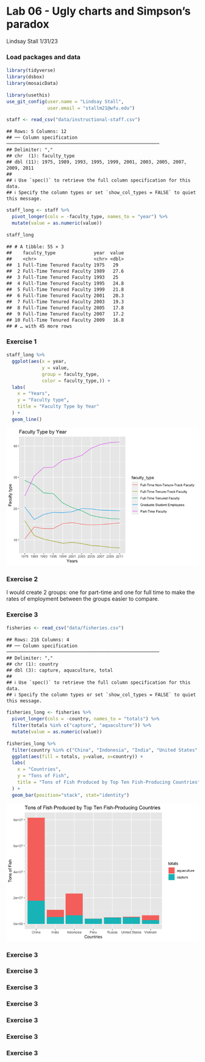Lab 06 - Ugly charts and Simpson’s paradox
================
Lindsay Stall
1/31/23

### Load packages and data

``` r
library(tidyverse) 
library(dsbox)
library(mosaicData) 
```

``` r
library(usethis)
use_git_config(user.name = "Lindsay Stall", 
               user.email = "stallm21@wfu.edu")
```

``` r
staff <- read_csv("data/instructional-staff.csv")
```

    ## Rows: 5 Columns: 12
    ## ── Column specification ────────────────────────────────────────────────────────
    ## Delimiter: ","
    ## chr  (1): faculty_type
    ## dbl (11): 1975, 1989, 1993, 1995, 1999, 2001, 2003, 2005, 2007, 2009, 2011
    ## 
    ## ℹ Use `spec()` to retrieve the full column specification for this data.
    ## ℹ Specify the column types or set `show_col_types = FALSE` to quiet this message.

``` r
staff_long <- staff %>%
  pivot_longer(cols = -faculty_type, names_to = "year") %>%
  mutate(value = as.numeric(value))
```

``` r
staff_long
```

    ## # A tibble: 55 × 3
    ##    faculty_type              year  value
    ##    <chr>                     <chr> <dbl>
    ##  1 Full-Time Tenured Faculty 1975   29  
    ##  2 Full-Time Tenured Faculty 1989   27.6
    ##  3 Full-Time Tenured Faculty 1993   25  
    ##  4 Full-Time Tenured Faculty 1995   24.8
    ##  5 Full-Time Tenured Faculty 1999   21.8
    ##  6 Full-Time Tenured Faculty 2001   20.3
    ##  7 Full-Time Tenured Faculty 2003   19.3
    ##  8 Full-Time Tenured Faculty 2005   17.8
    ##  9 Full-Time Tenured Faculty 2007   17.2
    ## 10 Full-Time Tenured Faculty 2009   16.8
    ## # … with 45 more rows

### Exercise 1

``` r
staff_long %>%
  ggplot(aes(x = year,
             y = value,
             group = faculty_type,
             color = faculty_type,)) +
  labs(
    x = "Years",
    y = "Faculty type",
    title = "Faculty Type by Year"
  ) +
  geom_line()
```

![](lab-06_files/figure-gfm/unnamed-chunk-5-1.png)<!-- -->

### Exercise 2

I would create 2 groups: one for part-time and one for full time to make
the rates of employment between the groups easier to compare.

### Exercise 3

``` r
fisheries <- read_csv("data/fisheries.csv")
```

    ## Rows: 216 Columns: 4
    ## ── Column specification ────────────────────────────────────────────────────────
    ## Delimiter: ","
    ## chr (1): country
    ## dbl (3): capture, aquaculture, total
    ## 
    ## ℹ Use `spec()` to retrieve the full column specification for this data.
    ## ℹ Specify the column types or set `show_col_types = FALSE` to quiet this message.

``` r
fisheries_long <- fisheries %>%
  pivot_longer(cols = -country, names_to = "totals") %>%
  filter(totals %in% c("capture", "aquaculture")) %>%
  mutate(value = as.numeric(value))
```

``` r
fisheries_long %>%
  filter(country %in% c("China", "Indonesia", "India", "United States", "Russia", "Peru", "Vietnam")) %>%
  ggplot(aes(fill = totals, y=value, x=country)) +
  labs(
    x = "Countries",
    y = "Tons of Fish",
    title = "Tons of Fish Produced by Top Ten Fish-Producing Countries"
  ) +
  geom_bar(position="stack", stat="identity")
```

![](lab-06_files/figure-gfm/unnamed-chunk-8-1.png)<!-- -->

### Exercise 3

### Exercise 3

### Exercise 3

### Exercise 3

### Exercise 3

### Exercise 3

### Exercise 3
